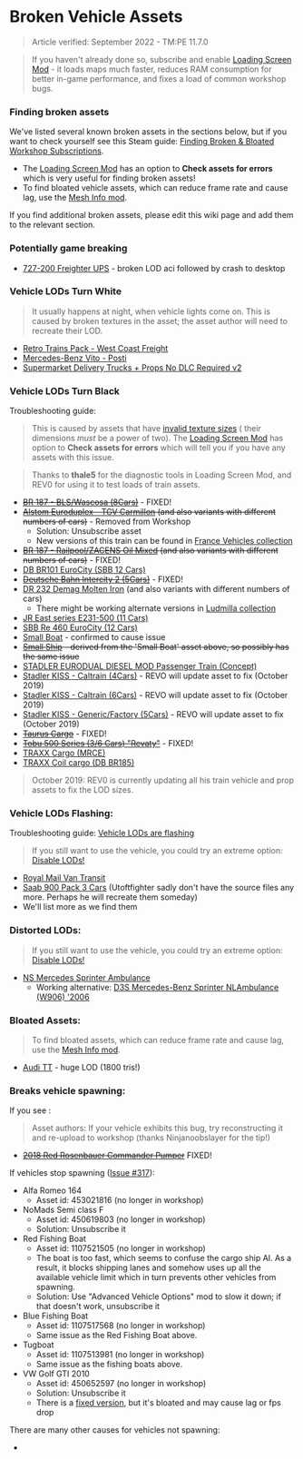 # Broken Vehicle Assets

> Article verified: September 2022 - TM:PE 11.7.0

> If you haven't already done so, subscribe and
> enable [Loading Screen Mod](https://steamcommunity.com/sharedfiles/filedetails/?id=667342976) - it loads maps much
> faster, reduces RAM consumption for better in-game performance, and fixes a load of common workshop bugs.

### Finding broken assets

We've listed several known broken assets in the sections below, but if you want to check yourself see this Steam
guide: [Finding Broken & Bloated Workshop Subscriptions](https://steamcommunity.com/sharedfiles/filedetails/?id=1846793796).

* The [Loading Screen Mod](https://steamcommunity.com/sharedfiles/filedetails/?id=667342976) has an option to **Check
  assets for errors** which is very useful for finding broken assets!
* To find bloated vehicle assets, which can reduce frame rate and cause lag, use
  the [Mesh Info mod](https://steamcommunity.com/sharedfiles/filedetails/?id=453956891).

If you find additional broken assets, please edit this wiki page and add them to the relevant section.

### Potentially game breaking

* [727-200 Freighter UPS](https://steamcommunity.com/sharedfiles/filedetails/?id=1562199538) - broken LOD aci followed
  by crash to desktop

### Vehicle LODs Turn White

> It usually happens at night, when vehicle lights come on. This is caused by broken textures in the asset; the asset
> author will need to recreate their LOD.

* [Retro Trains Pack - West Coast Freight](https://steamcommunity.com/sharedfiles/filedetails/?id=1397356782)
* [Mercedes-Benz Vito - Posti](https://steamcommunity.com/sharedfiles/filedetails/?id=1650043050)
* [Supermarket Delivery Trucks + Props No DLC Required v2](https://steamcommunity.com/sharedfiles/filedetails/?id=2185859125)

### Vehicle LODs Turn Black

Troubleshooting guide: [](Shiny-Black-Vehicle-LODs.md)

> This is caused by assets that
> have [invalid texture sizes](https://steamcommunity.com/workshop/filedetails/discussion/667342976/1639789306562159404/) (
> their dimensions _must_ be a power of two).
> The [Loading Screen Mod](https://steamcommunity.com/sharedfiles/filedetails/?id=667342976) has option to **Check assets
for errors** which will tell you if you have any assets with this issue.

> Thanks to **thale5** for the diagnostic tools in Loading Screen Mod, and REV0 for using it to test loads of train
> assets.

* ~~[BR 187 - BLS/Wascosa (8Cars)](https://steamcommunity.com/sharedfiles/filedetails/?id=1557982704)~~ - FIXED!
* ~~[Alstom Euroduplex - TGV Carmillon](https://steamcommunity.com/sharedfiles/filedetails/?id=1269154707) (and also
  variants with different numbers of cars)~~ - Removed from Workshop
    * Solution: Unsubscribe asset
    * New versions of this train can be found
      in [France Vehicles collection](https://steamcommunity.com/workshop/filedetails/?id=1210339919)
* ~~[BR 187 - Railpool/ZACENS Oil Mixed](https://steamcommunity.com/sharedfiles/filedetails/?id=1559332186) (and also
  variants with different numbers of cars)~~ - FIXED!
* [DB BR101 EuroCity (SBB 12 Cars)](https://steamcommunity.com/sharedfiles/filedetails/?id=1635423025)
* ~~[Deutsche Bahn Intercity 2 (5Cars)](https://steamcommunity.com/sharedfiles/filedetails/?id=1548586669)~~ - FIXED!
* [DR 232 Demag Molten Iron](https://steamcommunity.com/sharedfiles/filedetails/?id=1377524690) (and also variants with
  different numbers of cars)
    * There might be working alternate versions
      in [Ludmilla collection](https://steamcommunity.com/workshop/filedetails/?id=1344154587)
* [JR East series E231-500 (11 Cars)](https://steamcommunity.com/sharedfiles/filedetails/?id=1692260417)
* [SBB Re 460 EuroCity (12 Cars)](https://steamcommunity.com/sharedfiles/filedetails/?id=1635422665)
* [Small Boat](https://steamcommunity.com/sharedfiles/filedetails/?id=667891104) - confirmed to cause issue
* ~~[Small Ship](https://steamcommunity.com/sharedfiles/filedetails/?id=931760630) - derived from the 'Small Boat' asset
  above, so possibly has the same issue~~
* [STADLER EURODUAL DIESEL MOD Passenger Train (Concept)](https://steamcommunity.com/sharedfiles/filedetails/?id=1424374795)
* [Stadler KISS - Caltrain (4Cars)](https://steamcommunity.com/sharedfiles/filedetails/?id=1292613603) - REVO will
  update asset to fix (October 2019)
* [Stadler KISS - Caltrain (6Cars)](https://steamcommunity.com/sharedfiles/filedetails/?id=1290545737) - REVO will
  update asset to fix (October 2019)
* [Stadler KISS - Generic/Factory (5Cars)](https://steamcommunity.com/sharedfiles/filedetails/?id=1292357726) - REVO
  will update asset to fix (October 2019)
* ~~[Taurus Cargo](https://steamcommunity.com/sharedfiles/filedetails/?id=457431411)~~ - FIXED!
* ~~[Tobu 500 Series (3/6 Cars) "Revaty"](https://steamcommunity.com/sharedfiles/filedetails/?id=1854555434)~~ - FIXED!
* [TRAXX Cargo (MRCE)](https://steamcommunity.com/sharedfiles/filedetails/?id=611092038)
* [TRAXX Coil cargo (DB BR185)](https://steamcommunity.com/sharedfiles/filedetails/?id=639383797)

> October 2019: REV0 is currently updating all his train vehicle and prop assets to fix the LOD sizes.

### Vehicle LODs Flashing:

Troubleshooting guide: [Vehicle LODs are flashing](Vehicle-LODs-are-flashing.md)

> If you still want to use the vehicle, you could try an extreme
> option: [Disable LODs!](https://steamcommunity.com/sharedfiles/filedetails/?id=1680642819)

* [Royal Mail Van Transit](https://steamcommunity.com/sharedfiles/filedetails/?id=1549566008)
* [Saab 900 Pack 3 Cars](https://steamcommunity.com/sharedfiles/filedetails/?id=2089434425) (Utoftfighter sadly don't
  have the source files any more. Perhaps he will recreate them someday)
* We'll list more as we find them

### Distorted LODs:

> If you still want to use the vehicle, you could try an extreme
> option: [Disable LODs!](https://steamcommunity.com/sharedfiles/filedetails/?id=1680642819)

* [NS Mercedes Sprinter Ambulance](https://steamcommunity.com/sharedfiles/filedetails/?id=447824501)
    * Working
      alternative: [D3S Mercedes-Benz Sprinter NLAmbulance (W906) '2006](https://steamcommunity.com/sharedfiles/filedetails/?id=454671605)

### Bloated Assets:

> To find bloated assets, which can reduce frame rate and cause lag, use
> the [Mesh Info mod](https://steamcommunity.com/sharedfiles/filedetails/?id=453956891).

* [Audi TT](https://steamcommunity.com/sharedfiles/filedetails/?id=449730427) - huge LOD (1800 tris!)

### Breaks vehicle spawning:

If you see [](Helicopters-and-trucks-from-wrong-depots.md):

> Asset authors: If your vehicle exhibits this bug, try reconstructing it and re-upload to workshop (thanks
> Ninjanoobslayer for the tip!)

* ~~[2018 Red Rosenbauer Commander Pumper](https://steamcommunity.com/sharedfiles/filedetails/?id=1942782674)~~ FIXED!

If vehicles stop
spawning ([Issue #317](https://github.com/krzychu124/Cities-Skylines-Traffic-Manager-President-Edition/issues/317)):

* Alfa Romeo 164
    * Asset id: 453021816 (no longer in workshop)
* NoMads Semi class F
    * Asset id: 450619803 (no longer in workshop)
    * Solution: Unsubscribe it
* Red Fishing Boat
    * Asset id: 1107521505 (no longer in workshop)
    * The boat is too fast, which seems to confuse the cargo ship AI. As a result, it blocks shipping lanes and somehow
      uses up all the available vehicle limit which in turn prevents other vehicles from spawning.
    * Solution: Use "Advanced Vehicle Options" mod to slow it down; if that doesn't work, unsubscribe it
* Blue Fishing Boat
    * Asset id: 1107517568 (no longer in workshop)
    * Same issue as the Red Fishing Boat above.
* Tugboat
    * Asset id: 1107513981 (no longer in workshop)
    * Same issue as the fishing boats above.
* VW Golf GTI 2010
    * Asset id: 450652597 (no longer in workshop)
    * Solution: Unsubscribe it
    * There is a [fixed version](https://steamcommunity.com/sharedfiles/filedetails/?id=456120777), but it's bloated and
      may cause lag or fps drop

There are many other causes for vehicles not spawning:

* [](Vehicles-not-spawning.md)